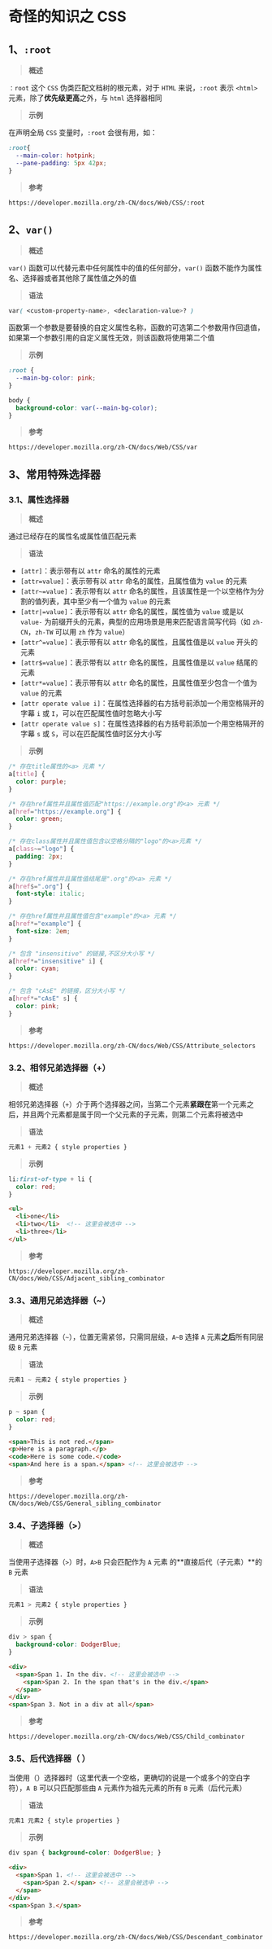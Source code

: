 # 奇怪的知识之 CSS

## 1、`:root` 

> **概述**

`：root` 这个 `CSS` 伪类匹配文档树的根元素，对于 `HTML` 来说，`:root` 表示 `<html>` 元素，除了**优先级更高**之外，与 `html` 选择器相同

> **示例**

在声明全局 `CSS` 变量时，`:root` 会很有用，如：

```css
:root{
  --main-color: hotpink;
  --pane-padding: 5px 42px;
}
```

> **参考**

```
https://developer.mozilla.org/zh-CN/docs/Web/CSS/:root
```



## 2、`var()`

> **概述**

`var()` 函数可以代替元素中任何属性中的值的任何部分，`var()` 函数不能作为属性名、选择器或者其他除了属性值之外的值

> **语法**

```css
var( <custom-property-name>, <declaration-value>? )
```

函数第一个参数是要替换的自定义属性名称，函数的可选第二个参数用作回退值，如果第一个参数引用的自定义属性无效，则该函数将使用第二个值

> **示例**

```css
:root {
  --main-bg-color: pink;
}

body {
  background-color: var(--main-bg-color);
}
```

> **参考**

```
https://developer.mozilla.org/zh-CN/docs/Web/CSS/var
```



## 3、常用特殊选择器

### 3.1、属性选择器

> **概述**

通过已经存在的属性名或属性值匹配元素

> **语法**

- `[attr]`：表示带有以 `attr` 命名的属性的元素
- `[attr=value]`：表示带有以 `attr` 命名的属性，且属性值为 `value` 的元素
- `[attr~=value]`：表示带有以 `attr` 命名的属性，且该属性是一个以空格作为分割的值列表，其中至少有一个值为 `value` 的元素
- `[attr|=value]`：表示带有以 `attr` 命名的属性，属性值为 `value` 或是以 `value-` 为前缀开头的元素，典型的应用场景是用来匹配语言简写代码（如 `zh-CN`，`zh-TW` 可以用 `zh` 作为 `value`）
- `[attr^=value]`：表示带有以 `attr` 命名的属性，且属性值是以 `value` 开头的元素
- `[attr$=value]`：表示带有以 `attr` 命名的属性，且属性值是以 `value` 结尾的元素
- `[attr*=value]`：表示带有以 `attr` 命名的属性，且属性值至少包含一个值为 `value` 的元素
- `[attr operate value i]`：在属性选择器的右方括号前添加一个用空格隔开的字幕 `i` 或 `I`，可以在匹配属性值时忽略大小写
- `[attr operate value s]`：在属性选择器的右方括号前添加一个用空格隔开的字幕 `s` 或 `S`，可以在匹配属性值时区分大小写

> **示例**

```css
/* 存在title属性的<a> 元素 */
a[title] {
  color: purple;
}

/* 存在href属性并且属性值匹配"https://example.org"的<a> 元素 */
a[href="https://example.org"] {
  color: green;
}

/* 存在class属性并且属性值包含以空格分隔的"logo"的<a>元素 */
a[class~="logo"] {
  padding: 2px;
}

/* 存在href属性并且属性值结尾是".org"的<a> 元素 */
a[href$=".org"] {
  font-style: italic;
}

/* 存在href属性并且属性值包含"example"的<a> 元素 */
a[href*="example"] {
  font-size: 2em;
}

/* 包含 "insensitive" 的链接,不区分大小写 */
a[href*="insensitive" i] {
  color: cyan;
}

/* 包含 "cAsE" 的链接，区分大小写 */ 
a[href*="cAsE" s] { 
  color: pink; 
}
```

> **参考**

```
https://developer.mozilla.org/zh-CN/docs/Web/CSS/Attribute_selectors
```

### 3.2、相邻兄弟选择器（+）

> **概述**

相邻兄弟选择器（`+`）介于两个选择器之间，当第二个元素**紧跟在**第一个元素之后，并且两个元素都是属于同一个父元素的子元素，则第二个元素将被选中

> **语法**

````css
元素1 + 元素2 { style properties }
````

> **示例**

```css
li:first-of-type + li {
  color: red;
}
```

```html
<ul>
  <li>one</li>
  <li>two</li>	<!-- 这里会被选中 -->
  <li>three</li>
</ul>
```

> **参考**

```
https://developer.mozilla.org/zh-CN/docs/Web/CSS/Adjacent_sibling_combinator
```

### 3.3、通用兄弟选择器（~）

> **概述**

通用兄弟选择器（`~`），位置无需紧邻，只需同层级，`A~B` 选择 `A` 元素**之后**所有同层级 `B` 元素

> **语法**

```css
元素1 ~ 元素2 { style properties }
```

> **示例**

```css
p ~ span {
  color: red;
}
```

```html
<span>This is not red.</span>
<p>Here is a paragraph.</p>
<code>Here is some code.</code>
<span>And here is a span.</span> <!-- 这里会被选中 -->
```

> **参考**

```
https://developer.mozilla.org/zh-CN/docs/Web/CSS/General_sibling_combinator
```

### 3.4、子选择器（>）

> **概述**

当使用子选择器（`>`）时，`A>B` 只会匹配作为 `A` 元素 的**直接后代（子元素）**的 `B` 元素

> **语法**

```css
元素1 > 元素2 { style properties }
```

> **示例**

```css
div > span {
  background-color: DodgerBlue;
}
```

```html
<div>
  <span>Span 1. In the div. <!-- 这里会被选中 -->
    <span>Span 2. In the span that's in the div.</span>
  </span>
</div>
<span>Span 3. Not in a div at all</span>
```

> **参考**

```
https://developer.mozilla.org/zh-CN/docs/Web/CSS/Child_combinator
```

### 3.5、后代选择器（ ）

当使用（）选择器时（这里代表一个空格，更确切的说是一个或多个的空白字符），`A B` 可以只匹配那些由 `A` 元素作为祖先元素的所有 `B` 元素（后代元素）

> **语法**

```css
元素1 元素2 { style properties }
```

> **示例**

 ```css
div span { background-color: DodgerBlue; }
 ```

```html
<div>
  <span>Span 1. <!-- 这里会被选中 -->
    <span>Span 2.</span> <!-- 这里会被选中 -->
  </span>
</div>
<span>Span 3.</span>
```

> **参考**

```
https://developer.mozilla.org/zh-CN/docs/Web/CSS/Descendant_combinator
```


